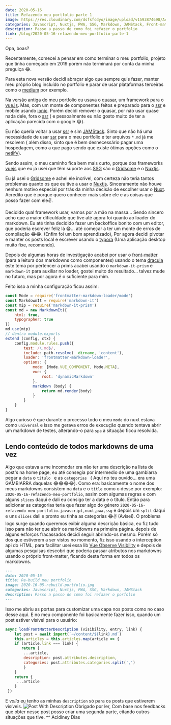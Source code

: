 ```yaml
---
date: 2020-05-16
title: Refazendo meu portfolio parte 1
image: https://res.cloudinary.com/dsfsfcdyo/image/upload/v1593874698/AcidineyDias.me/2020-16-05-rebuild-portfolio/2020-16-05-rebuild-portfolio_qlmp8j.jpg
categories: Javascript, Nuxtjs, PWA, SSG, Markdown, JAMStack, Front-matter
description: Passo a passo de como foi refazer o portfolio
link: /blog/2020-05-16-refazendo-meu-portfolio-parte-1
---
```


Opa, boas?

Recentemente, comecei a pensar em como terminar o meu portfolio, projeto que tinha começado em 2019 porém não terminará por conta da minha preguiça 😂.

Para esta nova versão decidi abraçar algo que sempre quis fazer, manter meu próprio blog incluído no portfolio e parar de usar plataformas terceiras como o [medium](https://medium.com/@acidiney) por exemplo.

Na versão antiga do meu portfolio eu usava o [quasar](https://quasar.dev), um framework para o [vue.js](https://vuejs.org). Mas, com um monte de componentes feitos e preparado para o [ssr](https://medium.com/walmartlabs/the-benefits-of-server-side-rendering-over-client-side-rendering-5d07ff2cefe8) e mobile usando [ionic](https://ionicframework.com/). Porém decidi remover o quasar, por não usar quase nada dele, fora o [ssr](https://medium.com/walmartlabs/the-benefits-of-server-side-rendering-over-client-side-rendering-5d07ff2cefe8) ( e pessoalmente eu não gosto muito de ter a aplicação parecida com o google 😂).

Eu não queria voltar a usar [ssr](https://medium.com/walmartlabs/the-benefits-of-server-side-rendering-over-client-side-rendering-5d07ff2cefe8) e sim [JAMStack](https://jamstack.org/). Sinto que não há uma necessidade de usar [ssr]( https://medium.com/walmartlabs/the-benefits-of-server-side-rendering-over-client-side-rendering-5d07ff2cefe8) para o meu portfolio e ter arquivos `*.md` já me resolvem ( além disso, sinto que é bem desnecessário pagar uma hospedagem, como a que pago sendo que existe ótimas opções como o [netlify](https://netlify.app)).

Sendo assim, o meu caminho fica bem mais curto, porque dos frameworks [vuejs](https://vuejs.org/) que eu já usei que têm suporte aos [SSG](https://nuxtjs.org/guide#static-generated-pre-rendering) são o [Gridsome](https://gridsome.org) e o [Nuxtjs](https://nuxtjs.org).

Eu já usei o [Gridsome](https://gridsome.org/) e achei ele incrível, com certeza não teria tantos problemas quanto os que eu tive a usar o [Nuxtjs](https://nuxtjs.org/). Sinceramente não houve nenhum motivo especial por trás da minha decisão de escolher usar o [Nuxt](https://nuxtjs.org). Acredito que é porque quero conhecer mais sobre ele e as coisas que posso fazer com ele✌. 

Decidido qual framework usar, vamos por a mão na massa... Sendo sincero acho que a maior dificuldade que tive até agora foi quanto ao loader do markdown. Eu até tinha decidido fazer um backoffice bonito com um editor, que poderia escrever feliz lá 😁... até começar a ter um monte de erros de compilação 😂😂. (Enfim foi um bom aprendizado), Por agora decidi pivotar e manter os posts local e escrever usando o [typora](https://typora.com) (Uma aplicação desktop muito fixe, recomendo).

Depois de algumas horas de investigação acabei por usar o [front-matter](https://github.com/jxson/front-matter) (para a leitura dos markdowns como componentes) usando o tema [dracula](https://github.com/dracula/prism) este tema por pertencer a prims acabei usando o `markdown-it-prism` e `markdown-it` para auxiliar no loader, gostei muito do resultado... talvez mude no futuro, mas por agora é o suficiente para mim.

Feito isso a minha configuração ficou assim:


```js
const Mode = require('frontmatter-markdown-loader/mode')
const MarkdownIt = require('markdown-it')
const mip = require('markdown-it-prism')
const md = new MarkdownIt({
    html: true,
    typographer: true
})
md.use(mip)
// dentro module.exports
extend (config, ctx) {
    config.module.rules.push({
        test: /\.md$/,
        include: path.resolve(__dirname, 'content'),
        loader: 'frontmatter-markdown-loader',
        options: {
            mode: [Mode.VUE_COMPONENT, Mode.META],
            vue: {
                root: 'dynamicMarkdown'
            },
            markdown (body) {
                return md.render(body)
            }
        }
    }
}
```
Algo curioso é que durante o processo todo o meu `mode` do nuxt estava como `universal` e isso me gerava erros de 	execução quando tentava abrir um markdown de testes, alterando-o para `spa` a situação ficou resolvida.
## Lendo conteúdo de todos markdowns de uma vez
Algo que estava a me incomodar era não ter uma descrição na lista de post's na home page, eu até consegia por intermedio de uma gambiarra pegar a `data` o `titulo ` e as `categorias ` ( Aqui no teu ouvido... era uma GAMBIARRA daquelas  😂😂😂😂).
Como era: basicamente o nome dos meus markdowns consistem na `data` e o `title` como o desse por exemplo: `2020-05-16-refazendo-meu-portfolio`, assim com algumas regras e com alguns `slices` daqui e dali eu consigo ter a data e o titulo. Então para adicionar as categorias teria que fazer algo do género `2020-05-16-refazendo-meu-portfolio.javascript,nuxt,pwa,ssg` e depois um `split` daqui e uns `slices` dali e pronto eu tinha as categorias 😂✌ (Avisei).
O problema logo surge quando queremos exibir alguma descrição básica, eu fiz tudo isso para não ter que abrir os markdowns na primeira página. depois de alguns esforços fracassados decidi seguir abrindo-os mesmo. Porém só dos que estiverem a ser vistos no momento, fiz isso usando o interception api do HTML, para facilitar usei essa lib [Vue Observe Visibility](https://github.com/Akryum/vue-observe-visibility) e depois de algumas pesquisas descobri que poderia passar atributos nos markdowns usando o próprio front-matter, ficando desta forma em todos os markdowns.
```markdown
---
date: 2020-05-16
title: Re-build meu portfolio
image: 2020-16-05-rebuild-portfolio.jpg
categories: Javascript, Nuxtjs, PWA, SSG, Markdown, JAMStack
description: Passo a passo de como foi refazer o porfolio
---
```
Isso me abriu as portas para customizar uma capa nos posts como no caso desse aqui.
E no meu componente foi basicamente fazer isso, quando um post estiver visível para o usuário:
```js
async loadFrontMatterDescription (visibility, entry, link) {
    let post = await import(`~/content/${link}.md`)
    this.articles = this.articles.map(article => {
    if (article.link === link) {
       return {
    	...article,
        description: post.attributes.description,
        categories: post.attributes.categories.split(',')
        }
    }
    return {
     ...article
    }
 })
```
E *voila* eu tenho as minhas `description` só para os posts que estiverem visíveis.
![Post With Description](https://res.cloudinary.com/dsfsfcdyo/image/upload/v1593874739/AcidineyDias.me/2020-16-05-rebuild-portfolio/2020-05-16-rebuild-meu-portfolio_m25dqw.png)
Obrigado por ler,
Com base nos feedbacks que obter nesse post posso criar uma segunda parte, citando outros situações que tive. 
^^
Acidiney Dias
